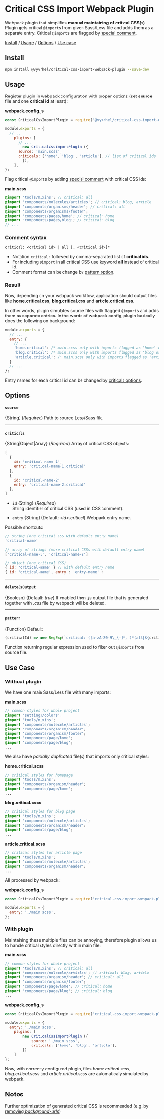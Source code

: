# Critical CSS Import Webpack Plugin
Webpack plugin that simplifies **manual maintaining of critical CSS(s)**. Plugin gets critical `@import`s from given Sass/Less file and adds them as a separate entry. Critical `@import`s are flagged by [special comment](#comment-syntax).

 [Install](#install) / [Usage](#usage) / [Options](#options) / [Use case](#use-case)

## Install
```sh
npm install @vyvrhel/critical-css-import-webpack-plugin --save-dev
```
## Usage

Register plugin in webpack configuration with proper [options](#options) (set **source** file and one **critical id** at least):

**webpack.config.js**
```js
const CriticalCssImportPlugin = require('@vyvrhel/critical-css-import-webpack-plugin');

module.exports = {
  // ..
    plugins: [
      // ...
        new CriticalCssImportPlugin ({
      source: 'main.scss',
      criticals: ['home', 'blog', 'article'], // list of critical ids
        }),
    ],
};
```
Flag critical `@import`s by adding [special comment](#comment-syntax) with critical CSS ids:

**main.scss**
```scss
@import 'tools/mixins'; // critical: all
@import 'components/molecules/articles'; // critical: blog, article
@import 'components/organisms/header'; // critical: all
@import 'components/organisms/footer';
@import 'components/pages/home'; // critical: home
@import 'components/pages/blog'; // critical: blog
// ...
```

### Comment syntax
 `critical: <critical id> | all [, <critical id>]*`
- Notation `critical:`  followed by comma-separated list of **critical ids**.
- For including `@import` in all critical CSS use keyword **all** instead of critical id.
- Comment format can be change by [pattern option](#pattern).

### Result
Now, depending on your webpack workflow, application should output files like **home.critical.css**, **blog.critical.css**
and **article.critical.css**.

In other words, plugin simulates source files with flagged  `@import`s  and adds them as separate entries. In the words of webpack config, plugin basically does the following on background:
```js
module.exports = {
  // ...
  entry: {
    // ...
    'home.critical': /* main.scss only with imports flagged as 'home' or 'all' */,
    'blog.critical': /* main.scss only with imports flagged as 'blog or 'all' */,
    'article.critical': /* main.scss only with imports flagged as 'article or 'all' */,
  }
  // ...
};
```
Entry names for each critical id can be changed by [criticals options](#criticals).

## Options

####  `source` 
{String} (*Required*)
Path to source Less/Sass file.  

---
####  `criticals`
{String|Object|Array} (*Required*)
Array of critical CSS objects:
```js
[
  {
    id: 'critical-name-1',
    entry: 'critical-name-1.critical'
  },
  {
    id: 'critical-name-2',
    entry: 'critical-name-2.critical'
  },
]
```
- `id` {String} (*Required*)  
String identifier of critical CSS (used in CSS comment).

- `entry` {String} (Default:  *\<id\>.critical*)
Webpack entry name.
 
Possible shortcuts:
```js
// string (one critical CSS with default entry name)
'critical-name'

// array of strings (more critical CSSs with default entry name)
['critical-name-1', 'critical-name-2']

// object (one critical CSS)
{ id: 'critical-name' } // with default entry name
{ id: 'critical-name', entry : 'entry-name' }
```

---
####  `deleteJsOutput`
{Boolean} (Default: *true*)
If enabled then  *.js* output file that is generated together with *.css* file by webpack will be deleted.

---
####  `pattern`
{Function} Default: 
```js 
(criticalId) => new RegExp(`critical: ([a-zA-Z0-9\_\-]*, )*(all|${criticalId})(,|;|$)`, 'g')
```
Function returning regular expression used to filter out `@import`s from source file.


## Use Case

### Without plugin

We have one main Sass/Less file with many imports:

**main.scss**  
```scss
// common styles for whole project
@import 'settings/colors';
@import 'tools/mixins';
@import 'components/molecule/articles';
@import 'components/organism/header';
@import 'components/organism/footer';
@import 'components/page/home';
@import 'components/page/blog';
...
```
We also have *partially duplicated* file(s) that imports only critical styles:

**home.critical.scss**
```scss
// critical styles for homepage
@import 'tools/mixins';
@import 'components/organism/header';
@import 'components/page/home';
...
```
**blog.critical.scss**
```scss
// critical styles for blog page
@import 'tools/mixins';
@import 'components/molecule/articles';
@import 'components/organism/header';
@import 'components/page/blog';
...
```
**article.critical.scss**
```scss
// critical styles for article page
@import 'tools/mixins';
@import 'components/molecule/articles';
@import 'components/organism/header';
...
```
All processed by webpack:

**webpack.config.js**  
```js
const CriticalCssImportPlugin = require('critical-css-import-webpack-plugin');

module.exports = {
  entry: './main.scss',
};
```

### With plugin
Maintaining these multiple files can be annoying, therefore plugin allows us to handle critical styles directly within main file:

**main.scss**  
```scss
// common styles for whole project
@import 'tools/mixins'; // critical: all
@import 'components/molecule/articles'; // critical: blog, article
@import 'components/organism/header'; // critical: all
@import 'components/organism/footer';
@import 'components/page/home'; // critical: home
@import 'components/page/blog'; // critical: blog
...
```

**webpack.config.js**  
```js
const CriticalCssImportPlugin = require('critical-css-import-webpack-plugin');

module.exports = {
  entry: './main.scss',
    plugins: [
        new CriticalCssImportPlugin ({
            source: './main.scss',
            criticals: ['home', 'blog', 'article'],
        })
    ]
};
```

Now, with correctly configured plugin, files *home.critical.scss*, *blog.critical.scss* and *article.critical.scss* are automaticaly simulated by webpack.

## Notes
Further optimization of generated critical CSS is recommended (e.g. by [removing *background-urls*](https://www.npmjs.com/package/postcss-bgimage)).
